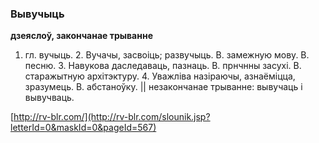 ### Вывучыць
**дзеяслоў, закончанае трыванне**

1. гл. вучыць. 2. Вучачы, засвоіць; развучыць. В. замежную мову. В. песню. 3. Навукова даследаваць, пазнаць. В. прнчнны засухі. В. старажытную архітэктуру. 4. Уважліва назіраючы, азнаёміцца, зразумець. В. абстаноўку. || незакончанае трыванне: вывучаць і вывучваць.

<a rel="author">[http://rv-blr.com/](http://rv-blr.com/slounik.jsp?letterId=0&maskId=0&pageId=567)</a>
